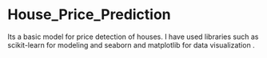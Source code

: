 # House_Price_Prediction
Its a basic model for price detection of houses. I have used libraries such as scikit-learn for modeling and seaborn and matplotlib for data visualization .
